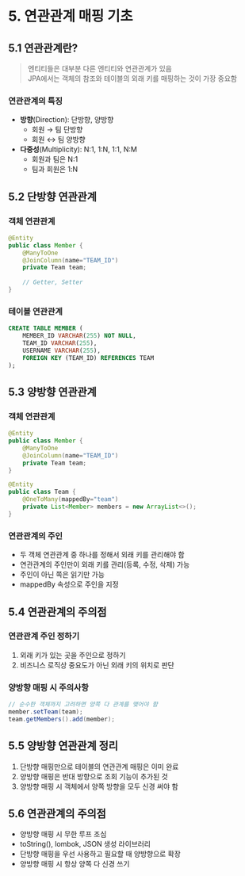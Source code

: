 # 5. 연관관계 매핑 기초

## 5.1 연관관계란?
> 엔티티들은 대부분 다른 엔티티와 연관관계가 있음 <br>
> JPA에서는 객체의 참조와 테이블의 외래 키를 매핑하는 것이 가장 중요함

### 연관관계의 특징
- **방향**(Direction): 단방향, 양방향
  - 회원 → 팀 단방향
  - 회원 ↔ 팀 양방향 
- **다중성**(Multiplicity): N:1, 1:N, 1:1, N:M
  - 회원과 팀은 N:1
  - 팀과 회원은 1:N

## 5.2 단방향 연관관계

### 객체 연관관계
```java
@Entity
public class Member {
    @ManyToOne
    @JoinColumn(name="TEAM_ID")
    private Team team;
    
    // Getter, Setter
}
```

### 테이블 연관관계
```sql
CREATE TABLE MEMBER (
    MEMBER_ID VARCHAR(255) NOT NULL,
    TEAM_ID VARCHAR(255),
    USERNAME VARCHAR(255),
    FOREIGN KEY (TEAM_ID) REFERENCES TEAM
);
```

## 5.3 양방향 연관관계 

### 객체 연관관계
```java
@Entity
public class Member {
    @ManyToOne
    @JoinColumn(name="TEAM_ID")
    private Team team;
}

@Entity
public class Team {
    @OneToMany(mappedBy="team")
    private List<Member> members = new ArrayList<>();
}
```

### 연관관계의 주인
- 두 객체 연관관계 중 하나를 정해서 외래 키를 관리해야 함
- 연관관계의 주인만이 외래 키를 관리(등록, 수정, 삭제) 가능
- 주인이 아닌 쪽은 읽기만 가능
- mappedBy 속성으로 주인을 지정

## 5.4 연관관계의 주의점

### 연관관계 주인 정하기
1. 외래 키가 있는 곳을 주인으로 정하기
2. 비즈니스 로직상 중요도가 아닌 외래 키의 위치로 판단

### 양방향 매핑 시 주의사항
```java
// 순수한 객체까지 고려하면 양쪽 다 관계를 맺어야 함
member.setTeam(team);
team.getMembers().add(member);
```

## 5.5 양방향 연관관계 정리
1. 단방향 매핑만으로 테이블의 연관관계 매핑은 이미 완료
2. 양방향 매핑은 반대 방향으로 조회 기능이 추가된 것
3. 양방향 매핑 시 객체에서 양쪽 방향을 모두 신경 써야 함

## 5.6 연관관계의 주의점
- 양방향 매핑 시 무한 루프 조심
- toString(), lombok, JSON 생성 라이브러리
- 단방향 매핑을 우선 사용하고 필요할 때 양방향으로 확장
- 양방향 매핑 시 항상 양쪽 다 신경 쓰기
